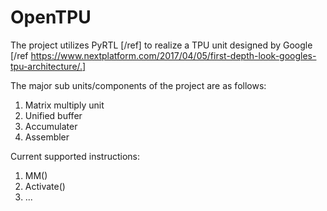 # OpenTPU

The project utilizes PyRTL [/ref] to realize a TPU unit designed by Google [/ref 
https://www.nextplatform.com/2017/04/05/first-depth-look-googles-tpu-architecture/.]

The major sub units/components of the project are as follows:

1. Matrix multiply unit
2. Unified buffer
3. Accumulater
4. Assembler

Current supported instructions:
1. MM()
2. Activate()
3. ...
